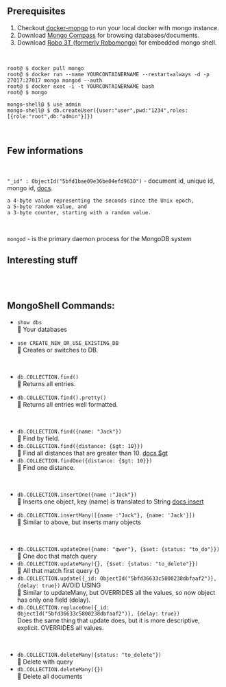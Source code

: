 ## Prerequisites
1. Checkout [docker-mongo](./docker-mongo.md) to run your local docker with mongo instance. <br> 
2. Download [Mongo Compass](https://www.mongodb.com/products/compass) for browsing databases/documents. <br>
3. Download [Robo 3T (formerly Robomongo)](https://robomongo.org/) for embedded mongo shell. <br>

<br>

```
root@ $ docker pull mongo
root@ $ docker run --name YOURCONTAINERNAME --restart=always -d -p 27017:27017 mongo mongod --auth
root@ $ docker exec -i -t YOURCONTAINERNAME bash
root@ $ mongo

mongo-shell@ $ use admin
mongo-shell@ $ db.createUser({user:"user",pwd:"1234",roles:[{role:"root",db:"admin"}]})
```

<br>

## Few informations

<br>

`"_id" : ObjectId("5bfd1bae09e36be04efd9630")` - document id, unique id, mongo id, [docs](https://docs.mongodb.com/manual/reference/method/ObjectId/#ObjectIDs-BSONObjectIDSpecification).
```
a 4-byte value representing the seconds since the Unix epoch,
a 5-byte random value, and
a 3-byte counter, starting with a random value.
```

<br>

`mongod` - is the primary daemon process for the MongoDB system

## Interesting stuff

<br>
<br>

## MongoShell Commands: 
- `show dbs` <br>
📜 Your databases

- `use CREATE_NEW_OR_USE_EXISTING_DB` <br>
📜 Creates or switches to DB.

<br>

- `db.COLLECTION.find()` <br>
📜 Returns all entries.

- `db.COLLECTION.find().pretty()` <br> 
📜 Returns all entries well formatted.

<br>

- `db.COLLECTION.find({name: "Jack"})` <br> 
📜 Find by field.
- `db.COLLECTION.find({distance: {$gt: 10}})`  <br>
📜 Find all distances that are greater than 10. [docs $gt](https://docs.mongodb.com/manual/reference/operator/query/gt/)
- `db.COLLECTION.findOne({distance: {$gt: 10}})` <br>
📜 Find one distance.

<br>

- `db.COLLECTION.insertOne({name :"Jack"})` <br>
📜 Inserts one object, key (name) is translated to String [docs insert](https://docs.mongodb.com/manual/tutorial/insert-documents/)

- `db.COLLECTION.insertMany([{name :"Jack"}, {name: 'Jack'}])` <br>
📜 Similar to above, but inserts many objects

<br> 

- `db.COLLECTION.updateOne({name: "qwer"}, {$set: {status: "to_do"}})` <br>
📜 One doc that match query 
- `db.COLLECTION.updateMany({}, {$set: {status: "to_delete"}})` <br>
📜 All that match first query {}
- `db.COLLECTION.update({_id: ObjectId("5bfd36633c5800238dbfaaf2")}, {delay: true})` AVOID USING <br> 
📜 Similar to updateMany, but OVERRIDES all the values, so now object has only one field (delay).
- `db.COLLECTION.replaceOne({_id: ObjectId("5bfd36633c5800238dbfaaf2")}, {delay: true})` <br>
Does the same thing that update does, but it is more descriptive, explicit. OVERRIDES all values.


<br>

- `db.COLLECTION.deleteMany({status: "to_delete"})` <br> 
📜 Delete with query
- `db.COLLECTION.deleteMany({})` <br> 
📜 Delete all documents

